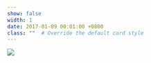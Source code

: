 ```yaml
---
show: false
width: 1
date: 2017-01-09 00:01:00 +0800
class: ""  # Override the default card style
---
```

<div>
<img src="{{ 'assets/images/etc/homepage.png' | relative_url }}" class="img-fluid rounded" >
</div>
